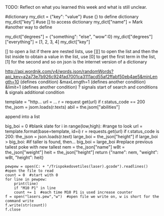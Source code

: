 TODO: Reflect on what you learned this week and what is still unclear.

#dictionary
my_dict = {"key": "value"} #use {} to define dictionary
my_dict["key"] #use [] to access dictionary
my_dict["name"] = Mark #another way to define

my_dict["degrees"] = {"something": "else", "wow":0}
my_dict["degrees"]["everything"] = [1, 2, 3, 4]
my_dict["key"]

[] to open a list
if there are nested lists, use [][] to open the list and then the list inside
to obtain a value in the list, use [0] to get the first term in the list, [1] for the second and so on
json is the internet version of a dictionary

http://api.wordnik.com/v4/words.json/randomWords?api_key=a2a73e7b926c924fad7001ca3111acd55af2ffabf50eb4ae5&minLength=10  (defines condition)   &maxLength=1   (defines another condition)   &limit=1  (defines another condition)
? signals start of search and conditions
& signals additional condition

template = "http...
url = ...
r = request get(url)
if r.status_code == 200
    the_jsom = jsom.loads(r.texts)
    abil = the.jsom["abilities"]



append into a list


big_boi = 0  #blank slate
    for i in range(low,high):  #range to look
        url = template.format(base=template, id=i)
        r = requests.get(url)
        if r.status_code is 200:
            the_json = json.loads(r.text)
            large_boi = the_json["height"]
            if large_boi > big_boi:  #if taller is found, then...
                big_boi = large_boi  #replace previous tallest poke with new tallest
                nem = the_json["name"]
                w8t = the_json["weight"]
                heit = the_json["height"]
    return {"name": nem, "weight": w8t, "height": heit}

    pewpew = open(C: + "/Trispokedovetiles(laser).gcode").readlines() #open the file to read
    count = 0  #start with 0
    for line in pewpew:
        print(line)
        if "M10 P1" in line
        count += 1  #each time M10 P1 is used increase counter
    f = open("lasers.pew","w")  #open file we write on, w is short for the command write
    f.write(str(count))
    f.close